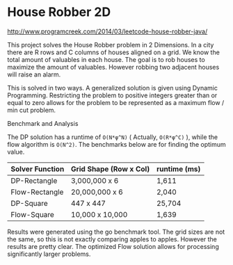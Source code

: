 # House Robber 2D

http://www.programcreek.com/2014/03/leetcode-house-robber-java/

This project solves the House Robber problem in 2 Dimensions. In a city
there are R rows and C columns of houses aligned on a grid. We know
the total amount of valuables in each house. The goal is to rob houses to
maximize the amount of valuables. However robbing two adjacent houses
will raise an alarm.

This is solved in two ways. A generalized solution is given using
Dynamic Programming. Restricting the problem to positive integers greater
than or equal to zero allows for the problem to be represented as a
maximum flow / min cut problem.


Benchmark and Analysis

The DP solution has a runtime of `O(N*φ^N)` ( Actually, `O(R*φ^C)` ),
while the flow algorithm is `O(N^2)`.
The benchmarks below are for finding the optimum value.

| Solver Function | Grid Shape (Row x Col) | runtime (ms) |
| --------------- | ---------------------- | ------------ |
| DP-Rectangle    |  3,000,000 x 6         |        1,611 |
| Flow-Rectangle  | 20,000,000 x 6         |        2,040 |
| DP-Square       | 447 x 447              |       25,704 |
| Flow-Square     | 10,000 x 10,000        |        1,639 |

Results were generated using the go benchmark tool. The grid sizes are not the
same, so this is not exactly comparing apples to apples. However the results
are pretty clear. The optimized Flow solution allows for processing
significantly larger problems.
